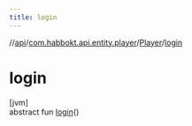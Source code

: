 ```yaml
---
title: login
---
```

//[api](../../../index.html)/[com.habbokt.api.entity.player](../index.html)/[Player](index.html)/[login](login.html)



# login



[jvm]\
abstract fun [login](login.html)()




